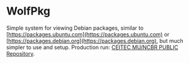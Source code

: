 # WolfPkg
Simple system for viewing Debian packages, similar to [https://packages.ubuntu.com](https://packages.ubuntu.com) or [https://packages.debian.org](https://packages.debian.org), but much simpler to use and setup.
Production run: [CEITEC MU/NCBR PUBLIC Repository](https://wolf.ncbr.muni.cz/whitezone/packages/public/18.04/).
